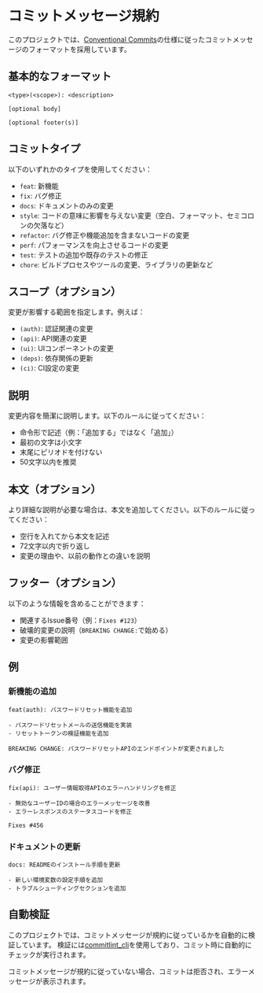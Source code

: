 # コミットメッセージ規約

このプロジェクトでは、[Conventional Commits]の仕様に従ったコミットメッセージのフォーマットを採用しています。

## 基本的なフォーマット

```text
<type>(<scope>): <description>

[optional body]

[optional footer(s)]
```

## コミットタイプ

以下のいずれかのタイプを使用してください：

- `feat`: 新機能
- `fix`: バグ修正
- `docs`: ドキュメントのみの変更
- `style`: コードの意味に影響を与えない変更（空白、フォーマット、セミコロンの欠落など）
- `refactor`: バグ修正や機能追加を含まないコードの変更
- `perf`: パフォーマンスを向上させるコードの変更
- `test`: テストの追加や既存のテストの修正
- `chore`: ビルドプロセスやツールの変更、ライブラリの更新など

## スコープ（オプション）

変更が影響する範囲を指定します。例えば：

- `(auth)`: 認証関連の変更
- `(api)`: API関連の変更
- `(ui)`: UIコンポーネントの変更
- `(deps)`: 依存関係の更新
- `(ci)`: CI設定の変更

## 説明

変更内容を簡潔に説明します。以下のルールに従ってください：

- 命令形で記述（例：「追加する」ではなく「追加」）
- 最初の文字は小文字
- 末尾にピリオドを付けない
- 50文字以内を推奨

## 本文（オプション）

より詳細な説明が必要な場合は、本文を追加してください。以下のルールに従ってください：

- 空行を入れてから本文を記述
- 72文字以内で折り返し
- 変更の理由や、以前の動作との違いを説明

## フッター（オプション）

以下のような情報を含めることができます：

- 関連するIssue番号（例：`Fixes #123`）
- 破壊的変更の説明（`BREAKING CHANGE:`で始める）
- 変更の影響範囲

## 例

### 新機能の追加

```text
feat(auth): パスワードリセット機能を追加

- パスワードリセットメールの送信機能を実装
- リセットトークンの検証機能を追加

BREAKING CHANGE: パスワードリセットAPIのエンドポイントが変更されました
```

### バグ修正

```text
fix(api): ユーザー情報取得APIのエラーハンドリングを修正

- 無効なユーザーIDの場合のエラーメッセージを改善
- エラーレスポンスのステータスコードを修正

Fixes #456
```

### ドキュメントの更新

```text
docs: READMEのインストール手順を更新

- 新しい環境変数の設定手順を追加
- トラブルシューティングセクションを追加
```

## 自動検証

このプロジェクトでは、コミットメッセージが規約に従っているかを自動的に検証しています。
検証には[commitlint_cli]を使用しており、コミット時に自動的にチェックが実行されます。

コミットメッセージが規約に従っていない場合、コミットは拒否され、エラーメッセージが表示されます。

<!-- Links -->
[Conventional Commits]: https://www.conventionalcommits.org/ja/v1.0.0/
[commitlint_cli]: https://pub.dev/packages/commitlint_cli
